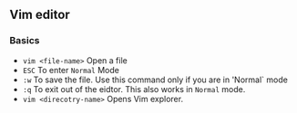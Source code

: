 ## Vim editor

### Basics

 - `vim <file-name>` Open a file
 - `ESC` To enter `Normal` Mode
 - `:w` To save the file. Use this command only if you are in 'Normal` mode
 - `:q` To exit out of the eidtor. This also works in `Normal` mode.
 - `vim <direcotry-name>` Opens Vim explorer.

